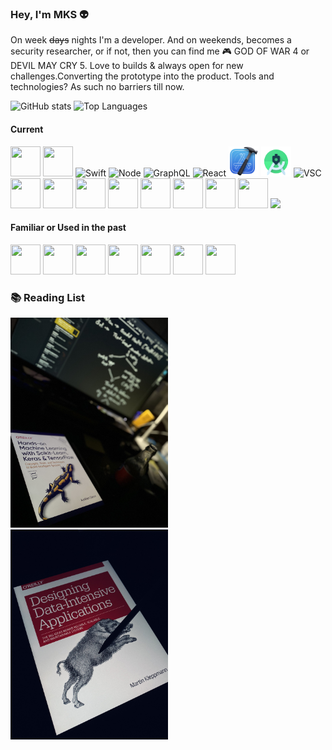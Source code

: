 ### Hey, I'm MKS 👽

On week ~~days~~ nights I'm a developer. And on weekends, becomes a security researcher, or if not, then you can find me 🎮 GOD OF WAR 4 or DEVIL MAY CRY 5. Love to builds & always open for new challenges.Converting the prototype into the product. Tools and technologies? As such no barriers till now.

<div align="center">
    <p align="left">
      <img src="https://github-readme-stats.vercel.app/api?username=MKS-01&show_icons=true&theme=dark&include_all_commits=true&count_private=true" alt="GitHub stats" width="420"/>&nbsp;<img src="https://github-readme-stats.vercel.app/api/top-langs/?username=MKS-01&layout=compact&theme=dark&langs_count=7&hide=processing&card_width=320" alt="Top Languages" height="165">
    </p>
</div>

#### Current
<div>
<img src="https://cdn.svgporn.com/logos/javascript.svg" width="48" height="48">
<img src="https://cdn.svgporn.com/logos/typescript-icon.svg" width="48" height="48">
<img src="https://cdn.svgporn.com/logos/swift.svg" alt="Swift" width="48" height="48">
<img src="https://cdn.svgporn.com/logos/nodejs-icon.svg" alt="Node" width="48" height="48">
<img src="https://cdn.svgporn.com/logos/graphql.svg" alt="GraphQL" width="48" height="48">
<img src="https://cdn.svgporn.com/logos/react.svg" alt="React" width="48" height="48">
<img src="https://github.com/MKS-01/MKS-01/blob/master/assets/xcode.png" alt="Xcode" width="48" height="48">
<img src="https://github.com/MKS-01/MKS-01/blob/master/assets/android.png" alt="Android" width="48" height="48">
<img src="https://cdn.svgporn.com/logos/visual-studio-code.svg" alt="VSC" width="48" height="48">
<img src="https://cdn.svgporn.com/logos/expo-icon.svg" width="48" height="48">
<img src="https://cdn.svgporn.com/logos/apollostack.svg" width="48" height="48">
<img src="https://cdn.svgporn.com/logos/raspberry-pi.svg" width="48" height="48">
<img src="https://cdn.svgporn.com/logos/docker-icon.svg" width="48" height="48">
<img src="https://cdn.svgporn.com/logos/aws.svg" width="48" height="48">
<img src="https://cdn.svgporn.com/logos/insomnia.svg" width="48" height="48">
<img src="https://cdn.svgporn.com/logos/postman-icon.svg" width="48" height="48">
<img src="https://cdn.svgporn.com/logos/postgresql.svg" width="48" height="48">
<img src="https://cdn.svgporn.com/logos/mongodb.svg" width="auto" height="48">
    
</div>

#### Familiar or Used in the past
<div>
<img src="https://cdn.svgporn.com/logos/java.svg" width="48" height="48">
<img src="https://cdn.svgporn.com/logos/python.svg" width="48" height="48">
<img src="https://cdn.svgporn.com/logos/c.svg" width="48" height="48">
<img src="https://cdn.svgporn.com/logos/mysql.svg" width="48" height="48">
<img src="https://cdn.svgporn.com/logos/sass.svg" width="48" height="48">
<img src="https://cdn.svgporn.com/logos/platformio.svg" width="48" height="48">
<img src="https://cdn.svgporn.com/logos/arduino.svg" width="48" height="48">
</div>   

### 📚 Reading List
<div>
<img src="https://github.com/MKS-01/MKS-01/blob/master/assets/IMG_2060.jpg" alt="book" width="252" height="336">
<img src="https://github.com/MKS-01/MKS-01/blob/master/assets/IMG_8903.jpg" alt="book" width="252" height="336">
</div>


